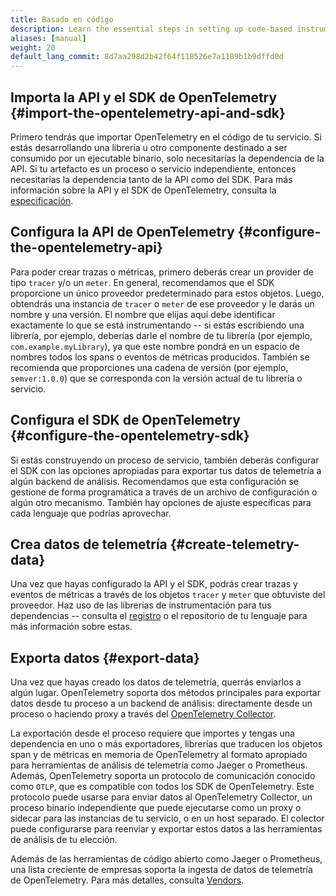 ```yaml
---
title: Basado en código
description: Learn the essential steps in setting up code-based instrumentation
aliases: [manual]
weight: 20
default_lang_commit: 8d7aa298d2b42f64f118526e7a1189b1b9dffd0d
---
```


## Importa la API y el SDK de OpenTelemetry {#import-the-opentelemetry-api-and-sdk}

Primero tendrás que importar OpenTelemetry en el código de tu servicio. Si estás desarrollando una librería u otro componente destinado a ser consumido por un ejecutable binario, solo necesitarías la dependencia de la API. Si tu artefacto es un proceso o servicio independiente, entonces necesitarías la dependencia tanto de la API como del SDK. Para más información sobre la API y el SDK de OpenTelemetry, consulta la [especificación](/docs/specs/otel/).

## Configura la API de OpenTelemetry {#configure-the-opentelemetry-api}

Para poder crear trazas o métricas, primero deberás crear un provider de tipo `tracer` y/o un `meter`. En general, recomendamos que el SDK proporcione un único proveedor predeterminado para estos objetos. Luego, obtendrás una instancia de `tracer` o `meter` de ese proveedor y le darás un nombre y una versión. El nombre que elijas aquí debe identificar exactamente lo que se está instrumentando -- si estás escribiendo una librería, por ejemplo, deberías darle el nombre de tu librería (por ejemplo, `com.example.myLibrary`), ya que este nombre pondrá en un espacio de nombres todos los spans o eventos de métricas producidos. También se recomienda que proporciones una cadena de versión (por ejemplo, `semver:1.0.0`) que se corresponda con la versión actual de tu librería o servicio.

## Configura el SDK de OpenTelemetry {#configure-the-opentelemetry-sdk}

Si estás construyendo un proceso de servicio, también deberás configurar el SDK con las opciones apropiadas para exportar tus datos de telemetría a algún backend de análisis. Recomendamos que esta configuración se gestione de forma programática a través de un archivo de configuración o algún otro mecanismo. También hay opciones de ajuste específicas para cada lenguaje que podrías aprovechar.

## Crea datos de telemetría {#create-telemetry-data}

Una vez que hayas configurado la API y el SDK, podrás crear trazas y eventos de métricas a través de los objetos `tracer` y `meter` que obtuviste del proveedor. Haz uso de las librerías de instrumentación para tus dependencias -- consulta el [registro](/ecosystem/registry/) o el repositorio de tu lenguaje para más información sobre estas.

## Exporta datos {#export-data}

Una vez que hayas creado los datos de telemetría, querrás enviarlos a algún lugar. OpenTelemetry soporta dos métodos principales para exportar datos desde tu proceso a un backend de análisis: directamente desde un proceso o haciendo proxy a través del [OpenTelemetry Collector](/docs/collector).

La exportación desde el proceso requiere que importes y tengas una dependencia en uno o más exportadores, librerías que traducen los objetos span y de métricas en memoria de OpenTelemetry al formato apropiado para herramientas de análisis de telemetría como Jaeger o Prometheus. Además, OpenTelemetry soporta un protocolo de comunicación conocido como `OTLP`, que es compatible con todos los SDK de OpenTelemetry. Este protocolo puede usarse para enviar datos al OpenTelemetry Collector, un proceso binario independiente que puede ejecutarse como un proxy o sidecar para las instancias de tu servicio, o en un host separado. El colector puede configurarse para reenviar y exportar estos datos a las herramientas de análisis de tu elección.

Además de las herramientas de código abierto como Jaeger o Prometheus, una lista creciente de empresas soporta la ingesta de datos de telemetría de OpenTelemetry. Para más detalles, consulta [Vendors](/ecosystem/vendors/).
